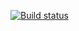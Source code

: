 [![Build status](https://ci.appveyor.com/api/projects/status/n5r5tdwt3bwqda0x/branch/master?svg=true)](https://ci.appveyor.com/project/Svetlana0406/auto-dz2-part1/branch/master)
